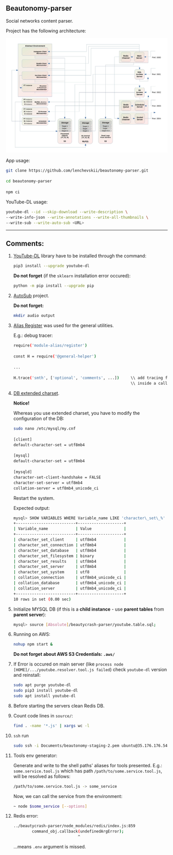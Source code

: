 ## Beautonomy-parser

Social networks content parser.

Project has the following architecture:

![](/docs/beautonomy.parser.scheme.jpg)

App usage:

```bash
git clone https://github.com/lenchevskii/beautonomy-parser.git

cd beautonomy-parser

npm ci
```

YouTube-DL usage:

```bash
youtube-dl --id --skip-download --write-description \ 
--write-info-json --write-annotations --write-all-thumbnails \
--write-sub --write-auto-sub <URL>
```

---

## Comments:

1) [YouTube-DL](https://github.com/ytdl-org/youtube-dl) library have to be installed through the command:

    ```bash
    pip3 install --upgrade youtube-dl
    ```

    **Do not forget** (if the `sklearn` installation error occured):

    ```bash
    python -m pip install --upgrade pip
    ```

2) [AutoSub](https://github.com/abhirooptalasila/AutoSub) project.

    **Do not forget:**

    ```bash
    mkdir audio output
    ```

3) [Alias Register](https://www.npmjs.com/package/module-alias) was used for the general utilities.

    E.g.: debug tracer:

    ```bash
    require('module-alias/register')

    const H = require('@general-helper')
    
    ...
    
    H.trace('smth', ['optional', 'comments', ...])     \\ add tracing function whenever you want to show the result 
                                                       \\ inside a call 
    ```

4) [DB extended charset](https://mathiasbynens.be/notes/mysql-utf8mb4).

    **Notice!**

    Whereas you use extended charset, you have to modify the configuration of the DB:
    
    ```bash
    sudo nano /etc/mysql/my.cnf

    [client]
    default-character-set = utf8mb4

    [mysql]
    default-character-set = utf8mb4
    
    [mysqld]
    character-set-client-handshake = FALSE
    character-set-server = utf8mb4
    collation-server = utf8mb4_unicode_ci
    ```

    Restart the system.

    Expected output:
    
    ```bash
    mysql> SHOW VARIABLES WHERE Variable_name LIKE 'character\_set\_%' OR Variable_name LIKE 'collation%';
    +--------------------------+--------------------+
    | Variable_name            | Value              |
    +--------------------------+--------------------+
    | character_set_client     | utf8mb4            |
    | character_set_connection | utf8mb4            |
    | character_set_database   | utf8mb4            |
    | character_set_filesystem | binary             |
    | character_set_results    | utf8mb4            |
    | character_set_server     | utf8mb4            |
    | character_set_system     | utf8               |
    | collation_connection     | utf8mb4_unicode_ci |
    | collation_database       | utf8mb4_unicode_ci |
    | collation_server         | utf8mb4_unicode_ci |
    +--------------------------+--------------------+
    10 rows in set (0.00 sec)
    ```

5) Initialize MYSQL DB (if this is a **child instance** - use **parent tables** from **parent server**):

    ```bash
    mysql> source [Absolute]/beautycrash-parser/youtube.table.sql;
    ```

6) Running on AWS:

    ```bash
    nohup npm start &
    ```

    **Do not forget about AWS S3 Credentials: `.aws/`**

7) If Error is occured on main server (like ```process node [HOME]/.../youtube.resolver.tool.js failed```) check ```youtube-dl``` version and reinstall:

    ```bash
    sudo apt purge youtube-dl
    sudo pip3 install youtube-dl
    sudo apt install youtube-dl
    ```

8) Before starting the servers clean Redis DB.

9) Count code lines in `source/`:

    ```bash
    find . -name '*.js' | xargs wc -l
    ```

10) `ssh` run
    
    ```bash
    sudo ssh -i Documents/beautonomy-staging-2.pem ubuntu@35.176.176.54
    ```

11) Tools env generator:

    Generate and write to the shell paths' aliases for tools presented.
    E.g.: `some.service.tool.js` which has path `/path/to/some.service.tool.js`, will be resolved as follows:

    ```bash
    /path/to/some.service.tool.js -> some_service
    ```

    Now, we can call the service from the environment:

    ```bash
    ~ node $some_service [--options]
    ```
    
12) Redis error:

    ```bash
    ../beautycrash-parser/node_modules/redis/index.js:859
            command_obj.callback(undefinedArgError);
                                ^
    ```

    ...means `.env` argument is missed.
